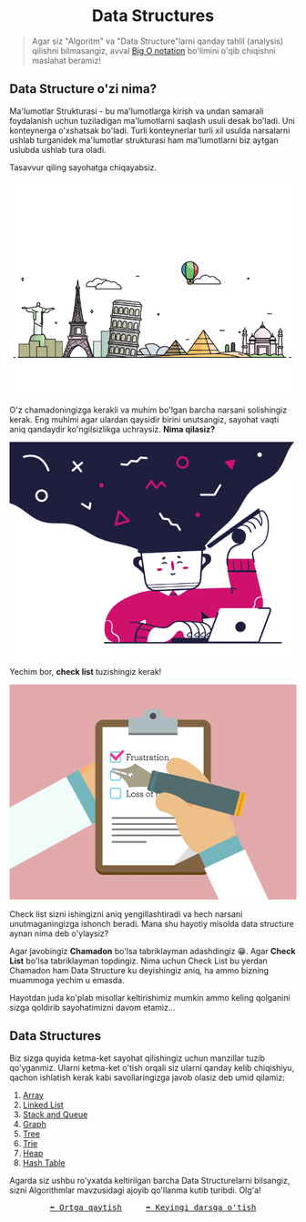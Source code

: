 <h1 align=center><b>Data Structures</b></h1>

> Agar siz "Algoritm" va "Data Structure"larni qanday tahlil (analysis) qilishni bilmasangiz, avval [Big O notation](../01.Big%20O%20notation/Doc.md) bo'limini o'qib chiqishni maslahat beramiz!

## **Data Structure o'zi nima?**

Ma'lumotlar Strukturasi - bu ma'lumotlarga kirish va undan samarali foydalanish uchun tuziladigan ma'lumotlarni saqlash usuli desak bo'ladi. Uni konteynerga o'xshatsak bo'ladi. Turli konteynerlar turli xil usulda narsalarni ushlab turganidek ma'lumotlar strukturasi ham ma'lumotlarni biz aytgan uslubda ushlab tura oladi.

Tasavvur qiling sayohatga chiqayabsiz. 

<img src="../Images/travel.gif">

O'z chamadoningizga kerakli va muhim bo'lgan barcha narsani solishingiz kerak. Eng muhimi agar ulardan qaysidir birini unutsangiz, sayohat vaqti aniq qandaydir ko'ngilsizlikga uchraysiz. **Nima qilasiz?**

<img src="../Images/thinking.gif">

Yechim bor, **check list** tuzishingiz kerak! 

<img src="../Images/checklist.gif">

Check list sizni ishingizni aniq yengillashtiradi va hech narsani unutmaganingizga ishonch beradi. Mana shu hayotiy misolda data structure aynan nima deb o'ylaysiz?

Agar javobingiz **Chamadon** bo'lsa tabriklayman adashdingiz 😁. Agar **Check List** bo'lsa tabriklayman topdingiz. Nima uchun Check List bu yerdan Chamadon ham Data Structure ku deyishingiz aniq, ha ammo bizning muammoga yechim u emasda.

Hayotdan juda ko'plab misollar keltirishimiz mumkin ammo keling qolganini sizga qoldirib sayohatimizni davom etamiz...

## **Data Structures**

Biz sizga quyida ketma-ket sayohat qilishingiz uchun manzillar tuzib qo'yganmiz. Ularni ketma-ket o'tish orqali siz ularni qanday kelib chiqishiyu, qachon ishlatish kerak kabi savollaringizga javob olasiz deb umid qilamiz:

1. [Array](./array.md)
2. [Linked List](./Linked%20List.md)
3. [Stack and Queue](./Stack%20and%20Queue.md)
4. [Graph](./Graph.md)
5. [Tree](./Tree.md)
6. [Trie](./Trie.md)
7. [Heap](./Heap.md)
8. [Hash Table](./Hash%20Table.md)

Agarda siz ushbu ro'yxatda keltirilgan barcha Data Structurelarni bilsangiz, sizni Algorithmlar mavzusidagi ajoyib qo'llanma kutib turibdi. Olg'a!

<pre align=center><a href="../01.Big%20O%20notation/Doc.md">⬅️ Ortga qaytish</a>     <a href="./array.md">➡️ Keyingi darsga o'tish</a></pre>